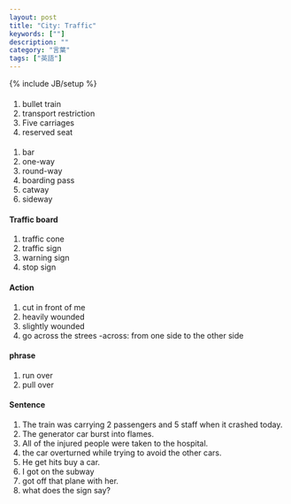 ```yaml
---
layout: post
title: "City: Traffic"
keywords: [""]
description: ""
category: "言葉"
tags: ["英語"]
---
```

{% include JB/setup %}

####
1. bullet train
2. transport restriction
3. Five carriages
4. reserved seat

####
1. bar
2. one-way
3. round-way
4. boarding pass
5. catway
6. sideway

####

#### Traffic board
1. traffic cone
2. traffic sign
3. warning sign
4. stop sign


#### Action
1. cut in front of me
2. heavily wounded
3. slightly wounded
4. go across the strees
-across: from one side to the other side

#### phrase
1. run over
2. pull over



#### Sentence
1. The train was carrying 2 passengers and 5 staff when it crashed today.
2. The generator car burst into flames.
3. All of the injured people were taken to the hospital.
4. the car overturned while trying to avoid the other cars.
5. He get hits buy a car.
6. I got on the subway
7. got off that plane with her.
8. what does the sign say?


